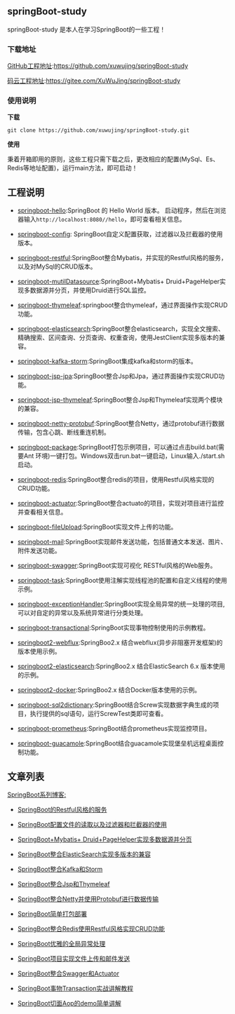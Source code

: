 ## springBoot-study

springBoot-study 是本人在学习SpringBoot的一些工程！


### 下载地址

[GitHub工程地址](https://github.com/xuwujing/springBoot-study):https://github.com/xuwujing/springBoot-study

[码云工程地址](https://gitee.com/XuWuJing/springBoot-study):https://gitee.com/XuWuJing/springBoot-study

### 使用说明

**下载**

    git clone https://github.com/xuwujing/springBoot-study.git

**使用**

秉着开箱即用的原则，这些工程只需下载之后，更改相应的配置(MySql、Es、Redis等地址配置)，运行main方法，即可启动！


## 工程说明


- [springboot-hello](https://github.com/xuwujing/springBoot-study/tree/master/springboot-mutil-datasource):SpringBoot 的 Hello World 版本。
启动程序，然后在浏览器输入`http://localhost:8080//hello`，即可查看相关信息。

- [springboot-config](https://github.com/xuwujing/springBoot-study/tree/master/springboot-config): SpringBoot自定义配置获取，过滤器以及拦截器的使用版本。

- [springboot-restful](https://github.com/xuwujing/springBoot-study/tree/master/springboot-restful):SpringBoot整合Mybatis，并实现的Restful风格的服务，以及对MySql的CRUD版本。
 
- [springboot-mutilDatasource](https://github.com/xuwujing/springBoot-study/tree/master/springboot-mutilDatasource):SpringBoot+Mybatis+ Druid+PageHelper实现多数据源并分页，并使用Druid进行SQL监控。
 
- [springboot-thymeleaf](https://github.com/xuwujing/springBoot-study/tree/master/springboot-thymeleaf):springboot整合thymeleaf，通过界面操作实现CRUD功能。

- [springboot-elasticsearch](https://github.com/xuwujing/springBoot-study/tree/master/springboot-elasticsearch):SpringBoot整合elasticsearch，实现全文搜索、精确搜索、区间查询、分页查询、权重查询，使用JestClient实现多版本的兼容。

- [springboot-kafka-storm](https://github.com/xuwujing/springBoot-study/tree/master/springboot-kafka-storm):SpringBoot集成kafka和storm的版本。

- [springboot-jsp-jpa](https://github.com/xuwujing/springBoot-study/tree/master/springboot-jsp-jpa):SpringBoot整合Jsp和Jpa，通过界面操作实现CRUD功能。

- [springboot-jsp-thymeleaf](https://github.com/xuwujing/springBoot-study/tree/master/springboot-jsp-thymeleaf):SpringBoot整合Jsp和Thymeleaf实现两个模块的兼容。

- [springboot-netty-protobuf](https://github.com/xuwujing/springBoot-study/tree/master/springboot-netty-protobuf):SpringBoot整合Netty，通过protobuf进行数据传输，包含心跳、断线重连机制。

- [springboot-package](https://github.com/xuwujing/springBoot-study/tree/master/springboot-package):SpringBoot打包示例项目，可以通过点击build.bat(需要Ant 环境)一键打包。Windows双击run.bat一键启动，Linux输入./start.sh启动。

- [springboot-redis](https://github.com/xuwujing/springBoot-study/tree/master/springboot-redis):SpringBoot整合redis的项目，使用Restful风格实现的CRUD功能。

- [springboot-actuator](https://github.com/xuwujing/springBoot-study/tree/master/springboot-actuator):SpringBoot整合actuato的项目，实现对项目进行监控并查看相关信息。

- [springboot-fileUpload](https://github.com/xuwujing/springBoot-study/tree/master/springboot-fileUpload):SpringBoot实现文件上传的功能。

- [springboot-mail](https://github.com/xuwujing/springBoot-study/tree/master/springboot-mail):SpringBoot实现邮件发送功能，包括普通文本发送、图片、附件发送功能。

- [springboot-swagger](https://github.com/xuwujing/springBoot-study/tree/master/springboot-swagger):SpringBoot实现可视化 RESTful风格的Web服务。

- [springboot-task](https://github.com/xuwujing/springBoot-study/tree/master/springboot-task):SpringBoot使用注解实现线程池的配置和自定义线程的使用示例。

- [springboot-exceptionHandler](https://github.com/xuwujing/springBoot-study/tree/master/springboot-exceptionHandler):SpringBoot实现全局异常的统一处理的项目,可以对自定的异常以及系统异常进行分类处理。

- [springboot-transactional](https://github.com/xuwujing/springBoot-study/tree/master/springboot-transactional):SpringBoot实现事物控制使用的示例教程。

- [springboot2-webflux](https://github.com/xuwujing/springBoot-study/tree/master/springboot2-webflux):SpringBoo2.x 结合webflux(异步非阻塞开发框架)的 版本使用示例。

- [springboot2-elasticsearch](https://github.com/xuwujing/springBoot-study/tree/master/springboot2-elasticsearch):SpringBoo2.x 结合ElasticSearch 6.x 版本使用的示例。

- [springboot2-docker](https://github.com/xuwujing/springBoot-study/tree/master/springboot2-docker):SpringBoo2.x 结合Docker版本使用的示例。

- [springboot-sql2dictionary](https://github.com/xuwujing/springBoot-study/tree/master/springboot-sql2dictionary):SpringBoot结合Screw实现数据字典生成的项目，执行提供的sql语句，运行ScrewTest类即可查看。

- [springboot-prometheus](https://github.com/xuwujing/springBoot-study/tree/master/springboot-prometheus):SpringBoot结合prometheus实现监控项目。

- [springboot-guacamole](https://github.com/xuwujing/springBoot-study/tree/master/springboot-guacamole):SpringBoot结合guacamole实现堡垒机远程桌面控制功能。


## 文章列表

[SpringBoot系列博客:](https://www.cnblogs.com/xuwujing/category/1145997.html)


- [SpringBoot的Restful风格的服务](https://www.cnblogs.com/xuwujing/p/8260935.html)

- [SpringBoot配置文件的读取以及过滤器和拦截器的使用](https://www.cnblogs.com/xuwujing/p/8485832.html)

- [SpringBoot+Mybatis+ Druid+PageHelper实现多数据源并分页](https://www.cnblogs.com/xuwujing/p/8964927.html)

- [SpringBoot整合ElasticSearch实现多版本的兼容](https://www.cnblogs.com/xuwujing/p/8998168.html)

- [SpringBoot整合Kafka和Storm](https://www.cnblogs.com/xuwujing/p/9021561.html)

- [SpringBoot整合Jsp和Thymeleaf](https://www.cnblogs.com/xuwujing/p/9297165.html)

- [SpringBoot整合Netty并使用Protobuf进行数据传输](https://www.cnblogs.com/xuwujing/p/9321395.html)

- [SpringBoot简单打包部署](https://www.cnblogs.com/xuwujing/p/9471802.html)  

-  [SpringBoot整合Redis使用Restful风格实现CRUD功能](https://www.cnblogs.com/xuwujing/p/10835571.html) 

- [SpringBoot优雅的全局异常处理](https://www.cnblogs.com/xuwujing/p/10933082.html)   

-  [SpringBoot项目实现文件上传和邮件发送](https://www.cnblogs.com/xuwujing/p/10945698.html) 

-  [SpringBoot整合Swagger和Actuator](https://www.cnblogs.com/xuwujing/p/11042674.html) 

-  [SpringBoot事物Transaction实战讲解教程](https://www.cnblogs.com/xuwujing/p/11184162.html) 

-  [SpringBoot切面Aop的demo简单讲解](https://www.cnblogs.com/xuwujing/p/12927081.html) 

